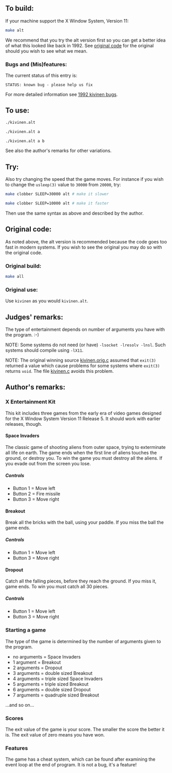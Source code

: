 ## To build:

If your machine support the X Window System, Version 11:

```sh
make alt
```

We recommend that you try the alt version first so you can get a better idea of
what this looked like back in 1992. See [original code](#original-code) for the
original should you wish to see what we mean.


### Bugs and (Mis)features:

The current status of this entry is:

```
STATUS: known bug - please help us fix
```

For more detailed information see [1992 kivinen bugs](../../bugs.html#1992_kivinen).


## To use:

```sh
./kivinen.alt

./kivinen.alt a

./kivinen.alt a b
```

See also the author's remarks for other variations.


## Try:

Also try changing the speed that the game moves. For instance if you wish to
change the `usleep(3)` value to `30000` from `20000`, try:


```sh
make clobber SLEEP=30000 alt # make it slower

make clobber SLEEP=10000 alt # make it faster
```

Then use the same syntax as above and described by the author.


## Original code:

As noted above, the alt version is recommended because the code goes too fast in
modern systems. If you wish to see the original you may do so with the original
code.


### Original build:

```sh
make all
```


### Original use:

Use `kivinen` as you would `kivinen.alt`.


## Judges' remarks:

The type of entertainment depends on number of arguments
you have with the program.  :-)

NOTE: Some systems do not need (or have) `-lsocket -lresolv -lnsl`.
Such systems should compile using `-lX11`.

NOTE: The original winning source [kivinen.orig.c](kivinen.orig.c) assumed that
`exit(3)` returned a value which cause problems for some systems where `exit(3)` returns
`void`.  The file [kivinen.c](kivinen.c) avoids this problem.


## Author's remarks:

### X Entertainment Kit

This kit includes three games from the early era of video games designed for
the X Window System Version 11 Release 5. It should work with earlier releases,
though.


#### Space Invaders

The classic game of shooting aliens from outer space, trying to
exterminate all life on earth. The game ends when the first line
of aliens touches the ground, or destroy you. To win the game you
must destroy all the aliens. If you evade out from the screen you
lose.

##### Controls

- Button 1 = Move left
- Button 2 = Fire missile
- Button 3 = Move right


####  Breakout

Break all the bricks with the ball, using your paddle. If you miss
the ball the game ends.

##### Controls

- Button 1 = Move left
- Button 3 = Move right


#### Dropout

Catch all the falling pieces, before they reach the ground. If you
miss it, game ends. To win you must catch all 30 pieces.

##### Controls

- Button 1 = Move left
- Button 3 = Move right



### Starting a game

The type of the game is determined by the number of arguments
given to the program.

- no arguments = Space Invaders
- 1 argument   = Breakout
- 2 arguments  = Dropout
- 3 arguments  = double sized Breakout
- 4 arguments  = triple sized Space Invaders
- 5 arguments  = triple sized Breakout
- 6 arguments  = double sized Dropout
- 7 arguments  = quadruple sized Breakout

...and so on...


### Scores

The exit value of the game is your score. The smaller the score
the better it is. The exit value of zero means you have won.


### Features

The game has a cheat system, which can be found after examining the
event loop at the end of program. It is not a bug, it's a feature!


<!--

    Copyright © 1984-2024 by Landon Curt Noll. All Rights Reserved.

    You are free to share and adapt this file under the terms of this license:

	Creative Commons Attribution-ShareAlike 4.0 International (CC BY-SA 4.0)

    For more information, see:

	https://creativecommons.org/licenses/by-sa/4.0/

-->
